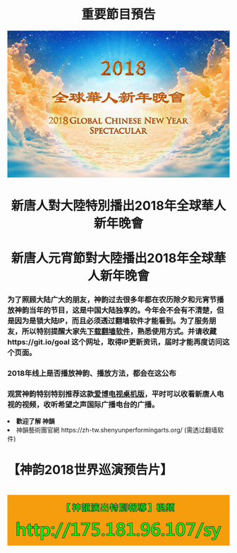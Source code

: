 <h1 align="center"><b>重要節目預告</b></h1>

<img src="img/18.jpg" width="890">
<h1 align="center"><b>新唐人對大陸特別播出2018年全球華人新年晚會</b></h1>
<h1 align="center"><b>新唐人元宵節對大陸播出2018年全球華人新年晚會</b></h1>


<h3>为了照顾大陆广大的朋友，神韵过去很多年都在农历除夕和元宵节播放神韵当年的节目，这是中国大陆独享的。今年会不会有不清楚，但是因为是锁大陆IP，而且必须透过翻墙软件才能看到。为了服务朋友，所以特别提醒大家先<a href="https://github.com/gb3344/show1/blob/master/free.md">下载翻墙软件</a>，熟悉使用方式。并请收藏 https://git.io/goal 这个网址，取得IP更新资讯，届时才能再度访问这个页面。</h3>

<h3>2018年线上是否播放神韵、播放方法，都会在这公布</h3>


<h3>观赏神韵特别特别推荐这款<a href="https://github.com/gb3344/show1/blob/master/fanQing/Green_iPPOTV.exe?raw=true">爱博电视桌机版</a>，平时可以收看新唐人电视的视频，收听希望之声国际广播电台的广播。</h3>
<p>
<b><li>歡迎了解 神韻</b>
<li> 神韻藝術團官網 https://zh-tw.shenyunperformingarts.org/ (需透过翻墙软件) 
<h1>【神韵2018世界巡演预告片】<h1>
<img src="img/sy-IP-orange-0205.jpg">
